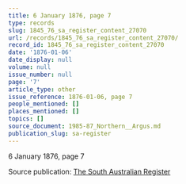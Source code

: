 ```yaml
---
title: 6 January 1876, page 7
type: records
slug: 1845_76_sa_register_content_27070
url: /records/1845_76_sa_register_content_27070/
record_id: 1845_76_sa_register_content_27070
date: '1876-01-06'
date_display: null
volume: null
issue_number: null
page: '7'
article_type: other
issue_reference: 1876-01-06, page 7
people_mentioned: []
places_mentioned: []
topics: []
source_document: 1985-87_Northern__Argus.md
publication_slug: sa-register
---
```


6 January 1876, page 7

Source publication: [The South Australian Register](/publications/sa-register/)
